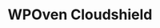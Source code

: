 ---
sidebar_position: 6
title: "WPOven Cloudshield"
sidebar_label: "Cloudshield"
description: "Enhances WordPress security with Cloudflare protection against threats."
---